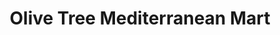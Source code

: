 ---
title: "Olive Tree Mediterranean Mart"
url: /fort-collins/olive-tree-mediterranean-mart/
shop: convenience
---